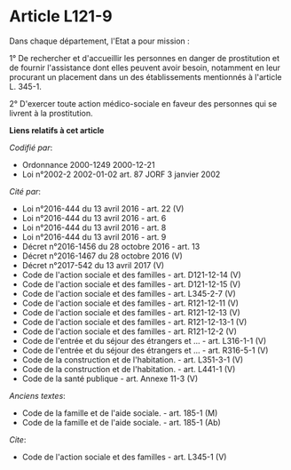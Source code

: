 # Article L121-9

Dans chaque département, l'Etat a pour mission : 

1° De rechercher et d'accueillir les personnes en danger de prostitution et de fournir l'assistance dont elles peuvent avoir
besoin, notamment en leur procurant un placement dans un des établissements mentionnés à l'article L. 345-1.

2° D'exercer toute action médico-sociale en faveur des personnes qui se livrent à la prostitution.

**Liens relatifs à cet article**

_Codifié par_:

  - Ordonnance 2000-1249 2000-12-21
  - Loi n°2002-2 2002-01-02 art. 87 JORF 3 janvier 2002

_Cité par_:

  - Loi n°2016-444 du 13 avril 2016 - art. 22 (V)
  - Loi n°2016-444 du 13 avril 2016 - art. 6
  - Loi n°2016-444 du 13 avril 2016 - art. 8
  - Loi n°2016-444 du 13 avril 2016 - art. 9
  - Décret n°2016-1456 du 28 octobre 2016 - art. 13
  - Décret n°2016-1467 du 28 octobre 2016 (V)
  - Décret n°2017-542 du 13 avril 2017 (V)
  - Code de l'action sociale et des familles - art. D121-12-14 (V)
  - Code de l'action sociale et des familles - art. D121-12-15 (V)
  - Code de l'action sociale et des familles - art. L345-2-7 (V)
  - Code de l'action sociale et des familles - art. R121-12-11 (V)
  - Code de l'action sociale et des familles - art. R121-12-13 (V)
  - Code de l'action sociale et des familles - art. R121-12-13-1 (V)
  - Code de l'action sociale et des familles - art. R121-12-2 (V)
  - Code de l'entrée et du séjour des étrangers et ... - art. L316-1-1 (V)
  - Code de l'entrée et du séjour des étrangers et ... - art. R316-5-1 (V)
  - Code de la construction et de l'habitation. - art. L351-3-1 (V)
  - Code de la construction et de l'habitation. - art. L441-1 (V)
  - Code de la santé publique - art. Annexe 11-3 (V)

_Anciens textes_:

  - Code de la famille et de l'aide sociale. - art. 185-1 (M)
  - Code de la famille et de l'aide sociale. - art. 185-1 (Ab)

_Cite_:

  - Code de l'action sociale et des familles - art. L345-1 (V)
